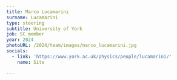 ```yaml
---
title: Marco Lucamarini
surname: Lucamarini
type: steering
subtitle: University of York
job: SC member
year: 2024
photoURL: /2024/team/images/marco_lucamarini.jpg
socials:
  - link: 'https://www.york.ac.uk/physics/people/lucamarini/'
    name: Site

---
```

